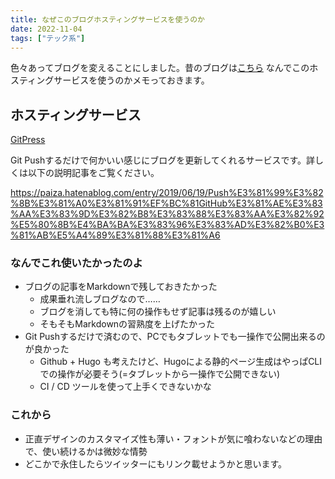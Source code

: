 ```yaml
---
title: なぜこのブログホスティングサービスを使うのか
date: 2022-11-04
tags: ["テック系"]
---
```


色々あってブログを変えることにしました。昔のブログは[こちら](https://psychmelon.hateblo.jp/)
なんでこのホスティングサービスを使うのかメモっておきます。

## ホスティングサービス

[GitPress](https://gitpress.io/)

Git Pushするだけで何かいい感じにブログを更新してくれるサービスです。詳しくは以下の説明記事をご覧ください。

<https://paiza.hatenablog.com/entry/2019/06/19/Push%E3%81%99%E3%82%8B%E3%81%A0%E3%81%91%EF%BC%81GitHub%E3%81%AE%E3%83%AA%E3%83%9D%E3%82%B8%E3%83%88%E3%83%AA%E3%82%92%E5%80%8B%E4%BA%BA%E3%83%96%E3%83%AD%E3%82%B0%E3%81%AB%E5%A4%89%E3%81%88%E3%81%A6>

### なんでこれ使いたかったのよ

* ブログの記事をMarkdownで残しておきたかった
  * 成果垂れ流しブログなので……
  * ブログを消しても特に何の操作もせず記事は残るのが嬉しい
  * そもそもMarkdownの習熟度を上げたかった
* Git Pushするだけで済むので、PCでもタブレットでも一操作で公開出来るのが良かった
  * Github + Hugo も考えたけど、Hugoによる静的ページ生成はやっぱCLIでの操作が必要そう(=タブレットから一操作で公開できない)
  * CI / CD ツールを使って上手くできないかな

### これから

* 正直デザインのカスタマイズ性も薄い・フォントが気に喰わないなどの理由で、使い続けるかは微妙な情勢
* どこかで永住したらツイッターにもリンク載せようかと思います。
